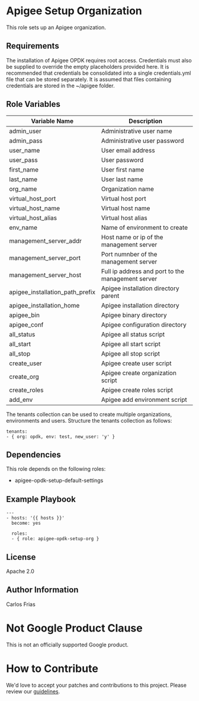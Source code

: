 Apigee Setup Organization
=========================

This role sets up an Apigee organization. 

Requirements
------------

The installation of Apigee OPDK requires root access. Credentials must also be supplied to override the empty placeholders
provided here. It is recommended that credentials be consolidated into a single credentials.yml file that can be stored 
separately. It is assumed that files containing credentials are stored in the ~/apigee folder. 

Role Variables
--------------

| Variable Name | Description |
| --- | --- |
| admin_user | Administrative user name |
| admin_pass | Administrative user password          |
| user_name | User email address             |
| user_pass | User password                    |
| first_name | User first name          |
| last_name | User last name          |
| org_name | Organization name     |
| virtual_host_port | Virtual host port     |
| virtual_host_name | Virtual host name  |
| virtual_host_alias | Virtual host alias  |
| env_name | Name of environment to create |
| management_server_addr | Host name or ip of the management server      |
| management_server_port | Port numnber of the management server       |
| management_server_host | Full ip address and port to the management server      |
| apigee_installation_path_prefix | Apigee installation directory parent       |
| apigee_installation_home | Apigee installation directory        |
| apigee_bin | Apigee binary directory                        |
| apigee_conf |  Apigee configuration directory        |
| all_status | Apigee all status script             |
| all_start | Apigee all start script            |
| all_stop | Apigee all stop script          |
| create_user | Apigee create user script   |
| create_org | Apigee create organization script    |
| create_roles | Apigee create roles script      |
| add_env | Apigee add environment script      |

The tenants collection can be used to create multiple organizations, environments and users. Structure the tenants collection
as follows: 

    tenants:
    - { org: opdk, env: test, new_user: 'y' }

Dependencies
------------

This role depends on the following roles:

* apigee-opdk-setup-default-settings

Example Playbook
----------------

    ---
    - hosts: '{{ hosts }}'
      become: yes
      
      roles:
      - { role: apigee-opdk-setup-org }
      

License
-------

Apache 2.0

Author Information
------------------

Carlos Frias

<!-- BEGIN Google Required Disclaimer -->

# Not Google Product Clause

This is not an officially supported Google product.
<!-- END Google Required Disclaimer -->
<!-- BEGIN Google How To Contribute -->
# How to Contribute

We'd love to accept your patches and contributions to this project. Please review our [guidelines](CONTRIBUTING.md).
<!-- END Google How To Contribute -->
